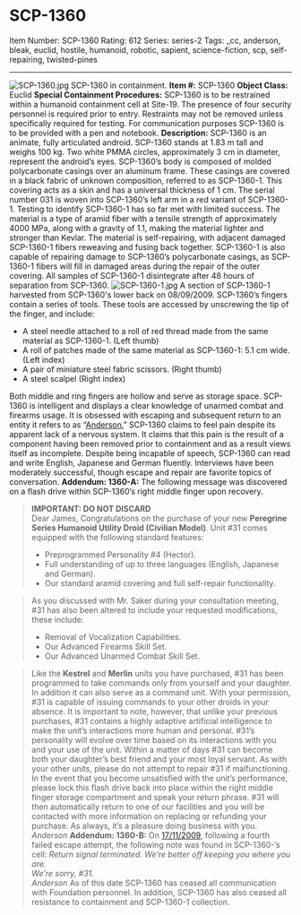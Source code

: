 # SCP-1360
Item Number: SCP-1360
Rating: 612
Series: series-2
Tags: _cc, anderson, bleak, euclid, hostile, humanoid, robotic, sapient, science-fiction, scp, self-repairing, twisted-pines

---

![SCP-1360.jpg](https://scp-wiki.wdfiles.com/local--files/scp-1360/SCP-1360.jpg)
SCP-1360 in containment.
**Item #:** SCP-1360
**Object Class:** Euclid
**Special Containment Procedures:** SCP-1360 is to be restrained within a humanoid containment cell at Site-19. The presence of four security personnel is required prior to entry. Restraints may not be removed unless specifically required for testing. For communication purposes SCP-1360 is to be provided with a pen and notebook.
**Description:** SCP-1360 is an animate, fully articulated android. SCP-1360 stands at 1.83 m tall and weighs 100 kg. Two white PMMA circles, approximately 3 cm in diameter, represent the android’s eyes. SCP-1360’s body is composed of molded polycarbonate casings over an aluminum frame. These casings are covered in a black fabric of unknown composition, referred to as SCP-1360-1. This covering acts as a skin and has a universal thickness of 1 cm. The serial number 031 is woven into SCP-1360’s left arm in a red variant of SCP-1360-1.
Testing to identify SCP-1360-1 has so far met with limited success. The material is a type of aramid fiber with a tensile strength of approximately 4000 MPa, along with a gravity of 1.1, making the material lighter and stronger than Kevlar. The material is self-repairing, with adjacent damaged SCP-1360-1 fibers reweaving and fusing back together. SCP-1360-1 is also capable of repairing damage to SCP-1360’s polycarbonate casings, as SCP-1360-1 fibers will fill in damaged areas during the repair of the outer covering. All samples of SCP-1360-1 disintegrate after 48 hours of separation from SCP-1360.
![SCP-1360-1.jpg](https://scp-wiki.wdfiles.com/local--files/scp-1360/SCP-1360-1.jpg)
A section of SCP-1360-1 harvested from SCP-1360's lower back on 08/09/2009.
SCP-1360’s fingers contain a series of tools. These tools are accessed by unscrewing the tip of the finger, and include:
  * A steel needle attached to a roll of red thread made from the same material as SCP-1360-1. (Left thumb)
  * A roll of patches made of the same material as SCP-1360-1: 5.1 cm wide. (Left index)
  * A pair of miniature steel fabric scissors. (Right thumb)
  * A steel scalpel (Right index)

Both middle and ring fingers are hollow and serve as storage space.
SCP-1360 is intelligent and displays a clear knowledge of unarmed combat and firearms usage. It is obsessed with escaping and subsequent return to an entity it refers to as “[Anderson.](/anderson-robotics-hub)”
SCP-1360 claims to feel pain despite its apparent lack of a nervous system. It claims that this pain is the result of a component having been removed prior to containment and as a result views itself as incomplete.
Despite being incapable of speech, SCP-1360 can read and write English, Japanese and German fluently. Interviews have been moderately successful, though escape and repair are favorite topics of conversation.
**Addendum: 1360-A:** The following message was discovered on a flash drive within SCP-1360’s right middle finger upon recovery.
> **IMPORTANT: DO NOT DISCARD**  
>  Dear James,
> Congratulations on the purchase of your new **Peregrine Series Humanoid Utility Droid (Civilian Model)**. Unit #31 comes equipped with the following standard features:
>   * Preprogrammed Personality #4 (Hector).
>   * Full understanding of up to three languages (English, Japanese and German).
>   * Our standard aramid covering and full self-repair functionality.
> 

> As you discussed with Mr. Saker during your consultation meeting, #31 has also been altered to include your requested modifications, these include:
>   * Removal of Vocalization Capabilities.
>   * Our Advanced Firearms Skill Set.
>   * Our Advanced Unarmed Combat Skill Set.
> 

> Like the **Kestrel** and **Merlin** units you have purchased, #31 has been programmed to take commands only from yourself and your daughter. In addition it can also serve as a command unit. With your permission, #31 is capable of issuing commands to your other droids in your absence.
> It is important to note, however, that unlike your previous purchases, #31 contains a highly adaptive artificial intelligence to make the unit’s interactions more human and personal. #31’s personality will evolve over time based on its interactions with you and your use of the unit. Within a matter of days #31 can become both your daughter’s best friend and your most loyal servant.
> As with your other units, please do not attempt to repair #31 if malfunctioning. In the event that you become unsatisfied with the unit’s performance, please lock this flash drive back into place within the right middle finger storage compartment and speak your return phrase. #31 will then automatically return to one of our facilities and you will be contacted with more information on replacing or refunding your purchase.
> As always, it’s a pleasure doing business with you.
> _Anderson_
**Addendum: 1360-B:** On [17/11/2009](/peregrine), following a fourth failed escape attempt, the following note was found in SCP-1360-’s cell:
> _Return signal terminated. We’re better off keeping you where you are._  
>  _We’re sorry, #31._  
>  _Anderson_
As of this date SCP-1360 has ceased all communication with Foundation personnel. In addition, SCP-1360 has also ceased all resistance to containment and SCP-1360-1 collection.